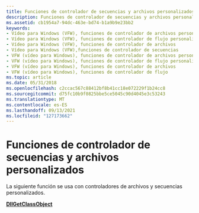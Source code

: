 ```yaml
---
title: Funciones de controlador de secuencias y archivos personalizados
description: Funciones de controlador de secuencias y archivos personalizados
ms.assetid: cb1954a7-94dc-463e-bd74-b1a9b9e23bb2
keywords:
- Vídeo para Windows (VFW), funciones de controlador de archivos personalizadas
- Vídeo para Windows (VFW), funciones de controlador de flujo personalizadas
- Vídeo para Windows (VFW), funciones de controlador de archivos
- Vídeo para Windows (VFW),funciones de controlador de secuencias
- VFW (vídeo para Windows), funciones de controlador de archivos personalizadas
- VFW (vídeo para Windows), funciones de controlador de flujo personalizadas
- VFW (vídeo para Windows), funciones de controlador de archivos
- VFW (vídeo para Windows), funciones de controlador de flujo
ms.topic: article
ms.date: 05/31/2018
ms.openlocfilehash: c2ccac567c88412bf8b41cc18e072229f1b24cc8
ms.sourcegitcommit: d75fc10b9f0825bbe5ce5045c90d4045e3c53243
ms.translationtype: MT
ms.contentlocale: es-ES
ms.lasthandoff: 09/13/2021
ms.locfileid: "127173662"
---
```

# <a name="custom-file-and-stream-handler-functions"></a>Funciones de controlador de secuencias y archivos personalizados

La siguiente función se usa con controladores de archivos y secuencias personalizados.

[**DllGetClassObject**](/previous-versions//dd797891(v=vs.85))

 

 